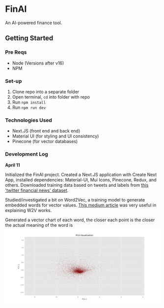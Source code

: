 # FinAI
An AI-powered finance tool.

## Getting Started

### Pre Reqs
- Node (Versions after v16)
- NPM

### Set-up
1. Clone repo into a separate folder
2. Open terminal, ``cd`` into folder with repo
3. Run ``npm install``
4. Run ``npm run dev``

### Technologies Used
- Next.JS (front end and back end)
- Material UI (for styling and UI consistency)
- Pinecone (for vector databases)

### Development Log

**April 11**

Initialized the FinAI project. Created a Next.JS application with Create Next App, installed dependencies: Material-UI, Mui Icons, Pinecone, Redux, and others. Downloaded training data based on tweets and labels from [this 'twitter financial news' dataset](https://www.kaggle.com/datasets/sulphatet/twitter-financial-news?resource=download).

Studied/investigated a bit on Word2Vec, a training model to generate embedded words for vector values. [This medium article](https://towardsdatascience.com/word2vec-explained-49c52b4ccb71) was very useful in explaining W2V works.

Generated a vector chart of each word, the closer each point is the closer the actual meaning of the word is
![Chart](https://raw.githubusercontent.com/itsthomthomob/finai/main/process_data/Figure_2.png?token=GHSAT0AAAAAAB5Z2JOZCAGM7GWSVXFD5ZD6ZBV2IQQ)
